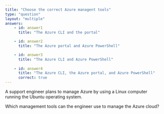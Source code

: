 ```yaml
---
title: "Choose the correct Azure managent tools"
type: "question"
layout: "multiple"
answers:
    - id: answer1
      title: "The Azure CLI and the portal"

    - id: answer2
      title: "The Azure portal and Azure PowerShell"

    - id: answer3
      title: "The Azure CLI and Azure PowerShell"
      
    - id: answer4
      title: "The Azure CLI, the Azure portal, and Azure PowerShell"
      correct: true
---
```


A support engineer plans to manage Azure by using a Linux computer running the Ubuntu operating system. 

Which management tools can the engineer use to manage the Azure cloud? 